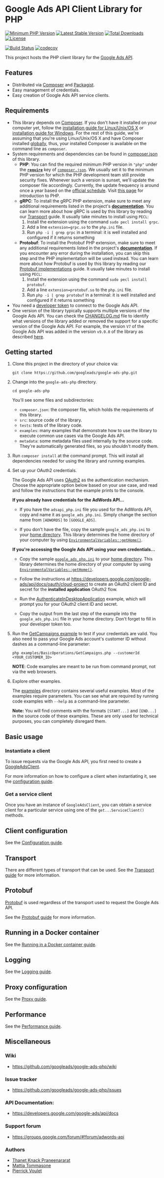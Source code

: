 # Google Ads API Client Library for PHP

[![Minimum PHP Version](https://img.shields.io/badge/php-%3E%3D%207.3-8892BF.svg)](https://www.php.net/supported-versions.php)
[![Latest Stable
Version](https://img.shields.io/packagist/v/googleads/google-ads-php.svg)](https://packagist.org/packages/googleads/google-ads-php)
[![Total Downloads](https://poser.pugx.org/googleads/google-ads-php/downloads.svg)](https://packagist.org/packages/googleads/google-ads-php)
[![License](https://poser.pugx.org/googleads/google-ads-php/license.svg)](https://packagist.org/packages/googleads/google-ads-php)

[![Build
Status](https://travis-ci.org/googleads/google-ads-php.svg?branch=master)](https://travis-ci.org/googleads/google-ads-php)
[![codecov](https://codecov.io/gh/googleads/google-ads-php/branch/master/graph/badge.svg)](https://codecov.io/gh/googleads/google-ads-php)

This project hosts the PHP client library for the [Google Ads
API](https://developers.google.com/google-ads/api/docs/start).

## Features

*   Distributed via [Composer](https://getcomposer.org/) and
    [Packagist](https://packagist.org/packages/googleads/google-ads-php).
*   Easy management of credentials.
*   Easy creation of Google Ads API service clients.

## Requirements

*   This library depends on [Composer](https://getcomposer.org/). If you don't
    have it installed on your computer yet, follow the [installation guide for
    Linux/Unix/OS
    X](https://getcomposer.org/doc/00-intro.md#installation-linux-unix-osx) or
    [installation guide for
    Windows](https://getcomposer.org/doc/00-intro.md#installation-windows). For
    the rest of this guide, we're assuming that you're using Linux/Unix/OS X and
    have Composer installed
    [globally](https://getcomposer.org/doc/00-intro.md#globally), thus, your
    installed Composer is available on the command line as `composer`.
*   System requirements and dependencies can be found in
    [composer.json](composer.json) of this library.
    *   **PHP**: You can find the required minimum PHP version in `"php"` under the [**`require`**](https://getcomposer.org/doc/01-basic-usage.md#the-require-key) key of [`composer.json`](composer.json). We usually set it to the minimum PHP version for which the PHP development team still provide security fixes. Whenever such a version is sunset, we'll update the composer file accordingly. Currently, the update frequency is around once a year based on the [official schedule](https://www.php.net/supported-versions.php).
    Visit [this page](https://www.php.net/manual/en/getting-started.php) for introduction to PHP.
    *   **gRPC**: To install the gRPC PHP extension, make sure to meet any additional requirements listed in the project's [**documentation**](https://grpc.io/docs/languages/php/quickstart/#prerequisites). You can learn more about how gRPC is used by this library by reading our [Transport](https://developers.google.com/google-ads/api/docs/client-libs/php/transport) guide. It usually take minutes to install using `PECL`:
        1.  Install the extension using the command `sudo pecl install grpc`.
        1.  Add a line `extension=grpc.so` to the `php.ini` file.
        1.  Run `php -i | grep grpc` in a terminal: it is well installed
            and configured if it returns something
    *   **Protobuf**: To install the Protobuf PHP extension, make sure to meet any additional requirements listed in the project's [**documentation**](https://github.com/protocolbuffers/protobuf/tree/master/php#requirements). If you encounter any error during the installation, you can skip this step and the PHP implementation will be used instead. You can learn more about how Protobuf is used by this library by reading our [Protobuf implementations](https://developers.google.com/google-ads/api/docs/client-libs/php/protobuf) guide. It usually take minutes to install using `PECL`:
        1.  Install the extension using the command `sudo pecl install protobuf`.
        1.  Add a line `extension=protobuf.so` to the `php.ini` file.
        1.  Run `php -i | grep protobuf` in a terminal: it is well installed
            and configured if it returns something
*   You need a [developer
    token](https://developers.google.com/google-ads/api/docs/first-call/dev-token)
    to connect to the Google Ads API.
*   One version of the library typically supports multiple versions of the Google Ads API. You can check the [CHANGELOG.md](https://github.com/googleads/google-ads-php/blob/master/CHANGELOG.md) file to identify what versions of the library added or removed the support for a specific version of the Google Ads API. For example, the version `V7` of the Google Ads API was added in the version `v9.0.0` of the library as described [here](https://github.com/googleads/google-ads-php/blob/master/CHANGELOG.md#900).

## Getting started

1.  Clone this project in the directory of your choice via:

        git clone https://github.com/googleads/google-ads-php.git

1.  Change into the `google-ads-php` directory.

        cd google-ads-php

    You'll see some files and subdirectories:

    *   `composer.json`: the composer file, which holds the requirements of this
        library.
    *   `src`: source code of the library.
    *   `tests`: tests of the library code.
    *   `examples`: many examples that demonstrate how to use the library to
        execute common use cases via the Google Ads API.
    *   `metadata`: some metadata files used internally by the source code.
        They're automatically generated files, so you shouldn't modify them.

1.  Run `composer install` at the command prompt. This will install all
    dependencies needed for using the library and running examples.

1.  Set up your OAuth2 credentials.

    The Google Ads API uses [OAuth2](http://oauth.net/2/) as the authentication
    mechanism. Choose the appropriate option below based on your use case, and
    read and follow the instructions that the example prints to the console.

    **If you already have credentials for the AdWords API...**

    *   If you have the `adsapi_php.ini` file you used for the AdWords API,
        copy and name it as `google_ads_php.ini`. Simply change the section name
        from `[ADWORDS]` to `[GOOGLE_ADS]`.

    *   If you don't have the file, copy the sample `google_ads_php.ini` to your
        [home
        directory](https://en.wikipedia.org/wiki/Home_directory#Default_home_directory_per_operating_system).
        This library determines the home directory of your computer by using
        [`EnvironmentalVariables::getHome()`](https://github.com/googleads/google-ads-php/blob/master/src/Google/Ads/GoogleAds/Util/EnvironmentalVariables.php#L36).

    **If you're accessing the Google Ads API using your own credentials...**

    *   Copy the sample [`google_ads_php.ini`](examples/Authentication/google_ads_php.ini)
        to your [home
        directory](https://en.wikipedia.org/wiki/Home_directory#Default_home_directory_per_operating_system).
        This library determines the home directory of your computer by using
        [`EnvironmentalVariables::getHome()`](https://github.com/googleads/google-ads-php/blob/master/src/Google/Ads/GoogleAds/Util/EnvironmentalVariables.php#L36).

    *   Follow the instructions at
        https://developers.google.com/google-ads/api/docs/oauth/cloud-project to
        create an OAuth2 client ID and secret for the **installed application**
        OAuth2 flow.

    *   Run the
        [AuthenticateInDesktopApplication](https://github.com/googleads/google-ads-php/blob/master/examples/Authentication/AuthenticateInDesktopApplication.php)
        example, which will prompt you for your OAuth2 client ID and secret.

    *   Copy the output from the last step of the example into the
        `google_ads_php.ini` file in your home directory. Don't forget to fill
        in your developer token too.

1.  Run the [GetCampaigns example](examples/BasicOperations/GetCampaigns.php) to
    test if your credentials are valid. You also need to pass your Google Ads
    account's customer ID without dashes as a command-line parameter:

        php examples/BasicOperations/GetCampaigns.php --customerId <YOUR_CUSTOMER_ID>

    **NOTE**: Code examples are meant to be run from command prompt, not via the
    web browsers.

1.  Explore other examples.

    The [examples](examples) directory contains several useful examples. Most of
    the examples require parameters. You can see what are required by running
    code examples with `--help` as a command-line parameter.

    **Note:** You will find comments with the formats `[START...]` and `[END...]`
    in the source code of these examples. These are only used for technical purposes,
    you can completely disregard them.

## Basic usage

### Instantiate a client

To issue requests via the Google Ads API, you first need to create a
[GoogleAdsClient](https://github.com/googleads/google-ads-php/blob/master/src/Google/Ads/GoogleAds/Lib/V8/GoogleAdsClient.php).

For more information on how to configure a client when instantiating it, see the
[configuration guide](https://developers.google.com/google-ads/api/docs/client-libs/php/configuration).

### Get a service client

Once you have an instance of `GoogleAdsClient`, you can obtain a service client
for a particular service using one of the `get...ServiceClient()` methods.

## Client configuration

See the [Configuration guide](https://developers.google.com/google-ads/api/docs/client-libs/php/configuration).

## Transport

There are different types of transport that can be used. See the
[Transport guide](https://developers.google.com/google-ads/api/docs/client-libs/php/transport)
for more information.

## Protobuf

[Protobuf](https://developers.google.com/protocol-buffers/docs/overview) is used regardless of the
transport used to request the Google Ads API.

See the [Protobuf guide](https://developers.google.com/google-ads/api/docs/client-libs/php/protobuf)
for more information.

## Running in a Docker container

See the [Running in a Docker container guide](https://developers.google.com/google-ads/api/docs/client-libs/php/docker).

## Logging

See the [Logging guide](https://developers.google.com/google-ads/api/docs/client-libs/php/logging).

## Proxy configuration

See the [Proxy guide](https://developers.google.com/google-ads/api/docs/client-libs/php/proxy).

## Performance

See the [Performance guide](https://developers.google.com/google-ads/api/docs/client-libs/php/performance).

## Miscellaneous

### Wiki

-   https://github.com/googleads/google-ads-php/wiki

### Issue tracker

-   https://github.com/googleads/google-ads-php/issues

### API Documentation:

-   https://developers.google.com/google-ads/api/docs

### Support forum

-   https://groups.google.com/forum/#!forum/adwords-api

### Authors

*   [Thanet Knack Praneenararat](https://github.com/fiboknacky)
*   [Mattia Tommasone](https://github.com/Raibaz)
*   [Pierrick Voulet](https://github.com/PierrickVoulet)
